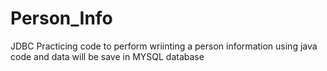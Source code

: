 # Person_Info
JDBC Practicing code to perform wriinting a person information using java code and data will be save in MYSQL database
